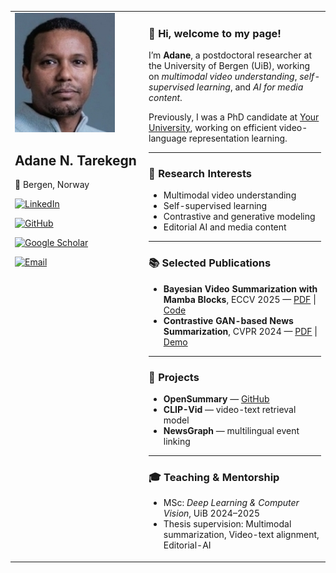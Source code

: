 <!DOCTYPE html>
<html>
<head>
<title>Adane N. Tarekegn</title>
</head>
<body>
    <table>
        <tr>
            <td width="200px" valign="top">
                <img src="images/ad.jpg" width="160" alt="Adane N. Tarekegn" />
                <h2>Adane N. Tarekegn</h2>
                <p>📍 Bergen, Norway</p>
                <p>
                    <a href="https://www.linkedin.com/in/yourprofile">
                        <img src="https://img.shields.io/badge/-LinkedIn-0077B5?style=flat&logo=linkedin&logoColor=white" alt="LinkedIn">
                    </a>
                </p>
                <p>
                    <a href="https://github.com/adanent">
                        <img src="https://img.shields.io/badge/-GitHub-181717?style=flat&logo=github&logoColor=white" alt="GitHub">
                    </a>
                </p>
                <p>
                    <a href="https://scholar.google.com/citations?user=yourID">
                        <img src="https://img.shields.io/badge/-Google%20Scholar-4285F4?style=flat&logo=google-scholar&logoColor=white" alt="Google Scholar">
                    </a>
                </p>
                <p>
                    <a href="mailto:adane.tarekegn@uib.no">
                        <img src="https://img.shields.io/badge/-Email-D14836?style=flat&logo=gmail&logoColor=white" alt="Email">
                    </a>
                </p>
            </td>
            <td valign="top">
                <h3>👋 Hi, welcome to my page!</h3>
                <p>I’m <strong>Adane</strong>, a postdoctoral researcher at the University of Bergen (UiB), working on <em>multimodal video understanding</em>, <em>self-supervised learning</em>, and <em>AI for media content</em>.</p>
                <p>Previously, I was a PhD candidate at <a href="#">Your University</a>, working on efficient video-language representation learning.</p>
                <hr>
                <h3>🧠 Research Interests</h3>
                <ul>
                    <li>Multimodal video understanding</li>
                    <li>Self-supervised learning</li>
                    <li>Contrastive and generative modeling</li>
                    <li>Editorial AI and media content</li>
                </ul>
                <hr>
                <h3>📚 Selected Publications</h3>
                <ul>
                    <li><strong>Bayesian Video Summarization with Mamba Blocks</strong>, ECCV 2025 — <a href="#">PDF</a> | <a href="#">Code</a></li>
                    <li><strong>Contrastive GAN-based News Summarization</strong>, CVPR 2024 — <a href="#">PDF</a> | <a href="#">Demo</a></li>
                </ul>
                <hr>
                <h3>🚀 Projects</h3>
                <ul>
                    <li><strong>OpenSummary</strong> — <a href="https://github.com/adanent/opensummary">GitHub</a></li>
                    <li><strong>CLIP-Vid</strong> — video-text retrieval model</li>
                    <li><strong>NewsGraph</strong> — multilingual event linking</li>
                </ul>
                <hr>
                <h3>🎓 Teaching & Mentorship</h3>
                <ul>
                    <li>MSc: <em>Deep Learning & Computer Vision</em>, UiB 2024–2025</li>
                    <li>Thesis supervision: Multimodal summarization, Video-text alignment, Editorial-AI</li>
                </ul>
            </td>
        </tr>
    </table>
</body>
</html>
